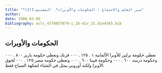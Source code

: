 ```yaml
---
title: "*سير العلم والاجتماع : الحكومات والأوبرات*. المقتبس 3(2)"
author: 
date: 1908-03-05
bibliography: oclc_4770057679-i_26-div_21.d1e4365.bib
---
```




##  الحكومات والأوبرات 


 تعطي حكومة برلين للأوبرا الألمانية  ١  .  ١٢٥  .  ٠٠٠  فرنك وتعطي حكومة باريز  ٨٠٠  .  ٠٠٠  وحكومة درسد  ٦٠٠  .  ٠٠٠  وحكومة فيينا  ٦٠٠  .  ٠٠٠  وتعطي حكومة مصر  ١٢٥  .  ٠٠٠  لجوق الأوبرا ولكنه أوروبي يمثل في الشتاء لتفكهة السياح فقط. 
